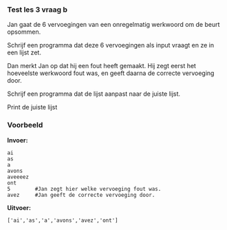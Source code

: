### Test les 3 vraag b
Jan gaat de 6 vervoegingen van een onregelmatig werkwoord om de beurt opsommen.

Schrijf een programma dat deze 6 vervoegingen als input vraagt en ze in een lijst zet.

Dan merkt Jan op dat hij een fout heeft gemaakt. Hij zegt eerst het hoeveelste werkwoord fout was, en geeft daarna de correcte vervoeging door.

Schrijf een programma dat de lijst aanpast naar de juiste lijst.

Print de juiste lijst


### Voorbeeld
**Invoer:**

    ai
    as
    a
    avons
    aveeeez
    ont
    5        #Jan zegt hier welke vervoeging fout was.
    avez     #Jan geeft de correcte vervoeging door.
    
**Uitvoer:**

    ['ai','as','a','avons','avez','ont']


